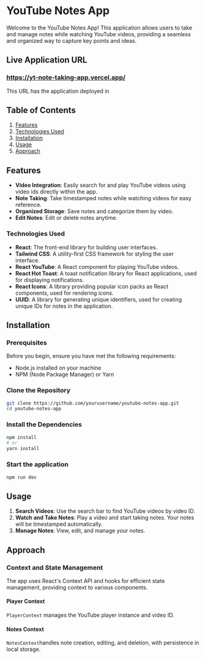 # YouTube Notes App

Welcome to the YouTube Notes App! This application allows users to take and manage notes while watching YouTube videos, providing a seamless and organized way to capture key points and ideas.

## Live Application URL

### https://yt-note-taking-app.vercel.app/

This URL has the application deployed in

## Table of Contents

1. [Features](#features)
2. [Technologies Used](#technologies-used)
3. [Installation](#installation)
4. [Usage](#usage)
5. [Approach](#approach)

## Features

- **Video Integration**: Easily search for and play YouTube videos using video ids directly within the app.
- **Note Taking**: Take timestamped notes while watching videos for easy reference.
- **Organized Storage**: Save notes and categorize them by video.
- **Edit Notes**: Edit or delete notes anytime.

### Technologies Used

- **React**: The front-end library for building user interfaces.
- **Tailwind CSS**: A utility-first CSS framework for styling the user interface.
- **React YouTube**: A React component for playing YouTube videos.
- **React Hot Toast**: A toast notification library for React applications, used for displaying notifications.
- **React Icons**: A library providing popular icon packs as React components, used for rendering icons.
- **UUID**: A library for generating unique identifiers, used for creating unique IDs for notes in the application.

## Installation

### Prerequisites

Before you begin, ensure you have met the following requirements:

- Node.js installed on your machine
- NPM (Node Package Manager) or Yarn

### Clone the Repository

```bash
git clone https://github.com/yourusername/youtube-notes-app.git
cd youtube-notes-app

```

### Install the Dependencies

```bash
npm install
# or
yarn install
```

### Start the application

```bash
npm run dev
```

## Usage

1. **Search Videos**: Use the search bar to find YouTube videos by video ID.
2. **Watch and Take Notes**: Play a video and start taking notes. Your notes will be timestamped automatically.
3. **Manage Notes**: View, edit, and manage your notes.

## Approach

### Context and State Management

The app uses React's Context API and hooks for efficient state management, providing context to various components.

#### Player Context

`PlayerContext` manages the YouTube player instance and video ID.

#### Notes Context

`NotesContext`handles note creation, editing, and deletion, with persistence in local storage.
